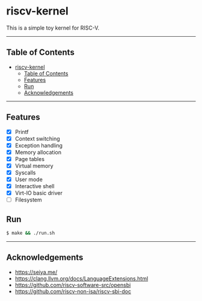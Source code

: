 # riscv-kernel
This is a simple toy kernel for RISC-V. 

---

## Table of Contents
- [riscv-kernel](#riscv-kernel)
  - [Table of Contents](#table-of-contents)
  - [Features](#features)
  - [Run](#run)
  - [Acknowledgements](#acknowledgements)

---

## Features
- [x] Printf
- [x] Context switching
- [x] Exception handling
- [x] Memory allocation
- [x] Page tables
- [x] Virtual memory
- [x] Syscalls  
- [x] User mode
- [x] Interactive shell
- [x] Virt-IO basic driver
- [ ] Filesystem

## Run

```bash
$ make && ./run.sh
```

---

## Acknowledgements
- <https://seiya.me/>
- <https://clang.llvm.org/docs/LanguageExtensions.html>
- <https://github.com/riscv-software-src/opensbi>
- <https://github.com/riscv-non-isa/riscv-sbi-doc>